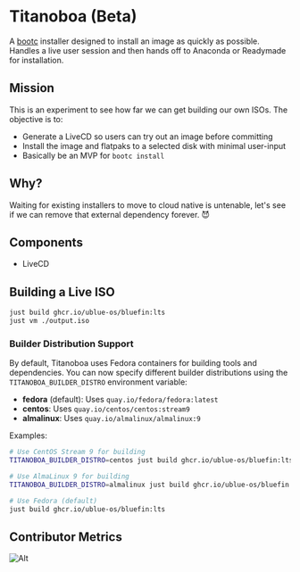 # Titanoboa (Beta)

A [bootc](https://github.com/bootc-dev/bootc) installer designed to install an image as quickly as possible. Handles a live user session and then hands off to Anaconda or Readymade for installation. 

## Mission

This is an experiment to see how far we can get building our own ISOs. The objective is to:

- Generate a LiveCD so users can try out an image before committing
- Install the image and flatpaks to a selected disk with minimal user-input
- Basically be an MVP for `bootc install` 

## Why?

Waiting for existing installers to move to cloud native is untenable, let's see if we can remove that external dependency forever. 😈

## Components

- LiveCD

## Building a Live ISO

```bash
just build ghcr.io/ublue-os/bluefin:lts
just vm ./output.iso
```

### Builder Distribution Support

By default, Titanoboa uses Fedora containers for building tools and dependencies. You can now specify different builder distributions using the `TITANOBOA_BUILDER_DISTRO` environment variable:

- **fedora** (default): Uses `quay.io/fedora/fedora:latest`
- **centos**: Uses `quay.io/centos/centos:stream9`
- **almalinux**: Uses `quay.io/almalinux/almalinux:9`

Examples:
```bash
# Use CentOS Stream 9 for building
TITANOBOA_BUILDER_DISTRO=centos just build ghcr.io/ublue-os/bluefin:lts

# Use AlmaLinux 9 for building
TITANOBOA_BUILDER_DISTRO=almalinux just build ghcr.io/ublue-os/bluefin:lts

# Use Fedora (default)
just build ghcr.io/ublue-os/bluefin:lts
```

## Contributor Metrics

![Alt](https://repobeats.axiom.co/api/embed/ab79f8a8b6ba6111cc7123cbbb8762864c76699f.svg "Repobeats analytics image")

